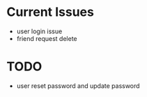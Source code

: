 # Current Issues

- user login issue 
- friend request delete

# TODO
- user reset password and update password
